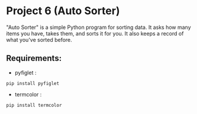 # Project 6 (Auto Sorter)

"Auto Sorter" is a simple Python program for sorting data. It asks how many items you have, takes them, and sorts it for you. It also keeps a record of what you've sorted before.

## Requirements:
* pyfiglet :
 ```
pip install pyfiglet
```

* termcolor :
```
pip install termcolor
```
